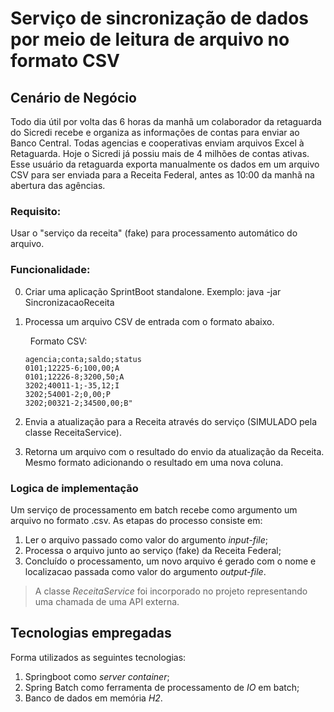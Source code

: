 # Serviço de sincronização de dados por meio de leitura de arquivo no formato CSV

## Cenário de Negócio
Todo dia útil por volta das 6 horas da manhã um colaborador da retaguarda do Sicredi recebe e organiza as informações de contas para enviar ao Banco Central. Todas agencias e cooperativas enviam arquivos Excel à Retaguarda. Hoje o Sicredi já possiu mais de 4 milhões de contas ativas.
Esse usuário da retaguarda exporta manualmente os dados em um arquivo CSV para ser enviada para a Receita Federal, antes as 10:00 da manhã na abertura das agências.

### Requisito:
Usar o "serviço da receita" (fake) para processamento automático do arquivo.

### Funcionalidade:
0. Criar uma aplicação SprintBoot standalone. Exemplo: java -jar SincronizacaoReceita <input-file>
1. Processa um arquivo CSV de entrada com o formato abaixo.
    
    &nbsp;
    Formato CSV:
    ```
    agencia;conta;saldo;status
    0101;12225-6;100,00;A
    0101;12226-8;3200,50;A
    3202;40011-1;-35,12;I
    3202;54001-2;0,00;P
    3202;00321-2;34500,00;B"
    ```
1. Envia a atualização para a Receita através do serviço (SIMULADO pela classe ReceitaService).
1. Retorna um arquivo com o resultado do envio da atualização da Receita. Mesmo formato adicionando o resultado em uma nova coluna.

### Logica de implementação
Um serviço de processamento em batch recebe como argumento um arquivo no formato .csv. As etapas do processo consiste em:

1. Ler o arquivo passado como valor do argumento *input-file*;
2. Processa o arquivo junto ao serviço (fake) da Receita Federal;
3. Concluído o processamento, um novo arquivo é gerado com o nome e localizacao passada como valor do argumento *output-file*.

>A classe *ReceitaService* foi incorporado no projeto representando uma chamada de uma API externa.

## Tecnologias empregadas
Forma utilizados as seguintes tecnologias:
1. Springboot como *server container*;
2. Spring Batch como ferramenta de processamento de *IO* em batch;
3. Banco de dados em memória *H2*.